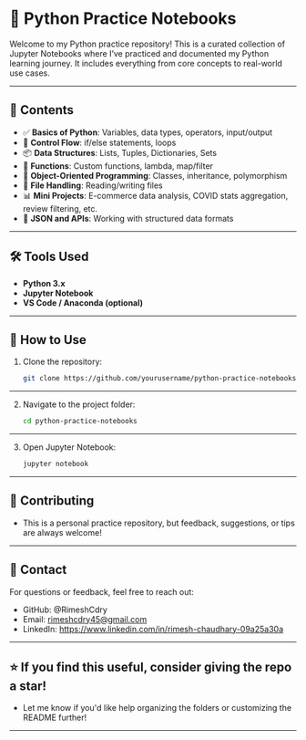# 🐍 Python Practice Notebooks

Welcome to my Python practice repository! This is a curated collection of Jupyter Notebooks where I’ve practiced and documented my Python learning journey. It includes everything from core concepts to real-world use cases.

---

## 📘 Contents

- ✅ **Basics of Python**: Variables, data types, operators, input/output
- 🔁 **Control Flow**: if/else statements, loops
- 📦 **Data Structures**: Lists, Tuples, Dictionaries, Sets
- 🧮 **Functions**: Custom functions, lambda, map/filter
- 🧱 **Object-Oriented Programming**: Classes, inheritance, polymorphism
- 📂 **File Handling**: Reading/writing files
- 📊 **Mini Projects**: E-commerce data analysis, COVID stats aggregation, review filtering, etc.
- 📓 **JSON and APIs**: Working with structured data formats

---

## 🛠 Tools Used

- **Python 3.x**
- **Jupyter Notebook**
- **VS Code / Anaconda (optional)**

---

## 🚀 How to Use

1. Clone the repository:
   ```bash
   git clone https://github.com/yourusername/python-practice-notebooks.git
   ```
---

2. Navigate to the project folder:
   ```bash
   cd python-practice-notebooks
   ```
---

3. Open Jupyter Notebook:
   ```bash
   jupyter notebook
   ```
---

## 🤝 Contributing
- This is a personal practice repository, but feedback, suggestions, or tips are always welcome!
---

## 👥 Contact
For questions or feedback, feel free to reach out:
  - GitHub: @RimeshCdry
  - Email: rimeshcdry45@gmail.com
  - LinkedIn: https://www.linkedin.com/in/rimesh-chaudhary-09a25a30a
---

## ⭐ If you find this useful, consider giving the repo a star!
- Let me know if you'd like help organizing the folders or customizing the README further!
---

